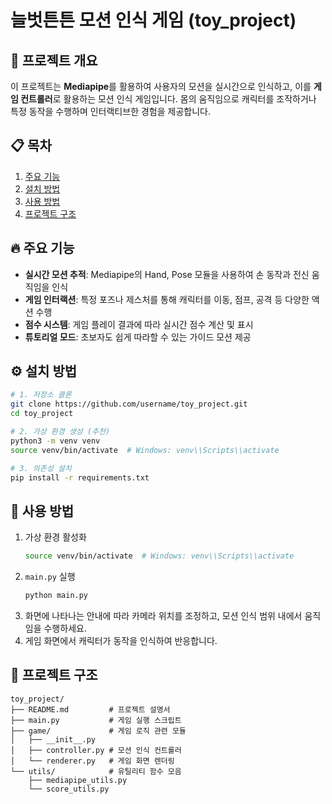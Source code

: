 # 늘벗튼튼 모션 인식 게임 (toy_project)

## 📌 프로젝트 개요

이 프로젝트는 **Mediapipe**를 활용하여 사용자의 모션을 실시간으로 인식하고, 이를 **게임 컨트롤러**로 활용하는 모션 인식 게임입니다. 몸의 움직임으로 캐릭터를 조작하거나 특정 동작을 수행하며 인터랙티브한 경험을 제공합니다.

## 📋 목차

1. [주요 기능](#주요-기능)
2. [설치 방법](#설치-방법)
3. [사용 방법](#사용-방법)
4. [프로젝트 구조](#프로젝트-구조)

## 🔥 주요 기능

- **실시간 모션 추적**: Mediapipe의 Hand, Pose 모듈을 사용하여 손 동작과 전신 움직임을 인식
- **게임 인터랙션**: 특정 포즈나 제스처를 통해 캐릭터를 이동, 점프, 공격 등 다양한 액션 수행
- **점수 시스템**: 게임 플레이 결과에 따라 실시간 점수 계산 및 표시
- **튜토리얼 모드**: 초보자도 쉽게 따라할 수 있는 가이드 모션 제공

## ⚙️ 설치 방법

```bash
# 1. 저장소 클론
git clone https://github.com/username/toy_project.git
cd toy_project

# 2. 가상 환경 생성 (추천)
python3 -m venv venv
source venv/bin/activate  # Windows: venv\\Scripts\\activate

# 3. 의존성 설치
pip install -r requirements.txt
```

## 🚀 사용 방법

1. 가상 환경 활성화
   ```bash
   source venv/bin/activate  # Windows: venv\\Scripts\\activate
   ```
2. `main.py` 실행
   ```bash
   python main.py
   ```
3. 화면에 나타나는 안내에 따라 카메라 위치를 조정하고, 모션 인식 범위 내에서 움직임을 수행하세요.
4. 게임 화면에서 캐릭터가 동작을 인식하여 반응합니다.

## 📁 프로젝트 구조

```
toy_project/
├── README.md         # 프로젝트 설명서
├── main.py           # 게임 실행 스크립트
├── game/             # 게임 로직 관련 모듈
│   ├── __init__.py
│   ├── controller.py # 모션 인식 컨트롤러
│   └── renderer.py   # 게임 화면 렌더링
└── utils/            # 유틸리티 함수 모음
    ├── mediapipe_utils.py
    └── score_utils.py
```
